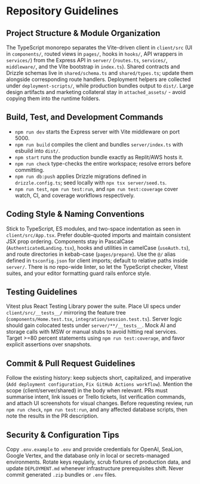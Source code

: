 ﻿# Repository Guidelines

## Project Structure & Module Organization
The TypeScript monorepo separates the Vite-driven client in `client/src` (UI in `components/`, routed views in `pages/`, hooks in `hooks/`, API wrappers in `services/`) from the Express API in `server/` (`routes.ts`, `services/`, `middleware/`, and the Vite bootstrap in `index.ts`). Shared contracts and Drizzle schemas live in `shared/schema.ts` and `shared/types.ts`; update them alongside corresponding route handlers. Deployment helpers are collected under `deployment-scripts/`, while production bundles output to `dist/`. Large design artifacts and marketing collateral stay in `attached_assets/` - avoid copying them into the runtime folders.

## Build, Test, and Development Commands
- `npm run dev` starts the Express server with Vite middleware on port 5000.
- `npm run build` compiles the client and bundles `server/index.ts` with esbuild into `dist/`.
- `npm start` runs the production bundle exactly as Replit/AWS hosts it.
- `npm run check` type-checks the entire workspace; resolve errors before committing.
- `npm run db:push` applies Drizzle migrations defined in `drizzle.config.ts`; seed locally with `npx tsx server/seed.ts`.
- `npm run test`, `npm run test:run`, and `npm run test:coverage` cover watch, CI, and coverage workflows respectively.

## Coding Style & Naming Conventions
Stick to TypeScript, ES modules, and two-space indentation as seen in `client/src/App.tsx`. Prefer double-quoted imports and maintain consistent JSX prop ordering. Components stay in PascalCase (`AuthenticatedLanding.tsx`), hooks and utilities in camelCase (`useAuth.ts`), and route directories in kebab-case (`pages/prepare`). Use the `@/` alias defined in `tsconfig.json` for client imports; default to relative paths inside `server/`. There is no repo-wide linter, so let the TypeScript checker, Vitest suites, and your editor formatting guard rails enforce style.

## Testing Guidelines
Vitest plus React Testing Library power the suite. Place UI specs under `client/src/__tests__/` mirroring the feature tree (`components/Home.test.tsx`, `integration/session.test.ts`). Server logic should gain colocated tests under `server/**/__tests__`. Mock AI and storage calls with MSW or manual stubs to avoid hitting real services. Target >=80 percent statements using `npm run test:coverage`, and favor explicit assertions over snapshots.

## Commit & Pull Request Guidelines
Follow the existing history: keep subjects short, capitalized, and imperative (`Add deployment configuration`, `Fix GitHub Actions workflow`). Mention the scope (client/server/shared) in the body when relevant. PRs must summarise intent, link issues or Trello tickets, list verification commands, and attach UI screenshots for visual changes. Before requesting review, run `npm run check`, `npm run test:run`, and any affected database scripts, then note the results in the PR description.

## Security & Configuration Tips
Copy `.env.example` to `.env` and provide credentials for OpenAI, SeaLion, Google Vertex, and the database only in local or secrets-managed environments. Rotate keys regularly, scrub fixtures of production data, and update `DEPLOYMENT.md` whenever infrastructure prerequisites shift. Never commit generated `.zip` bundles or `.env` files.
